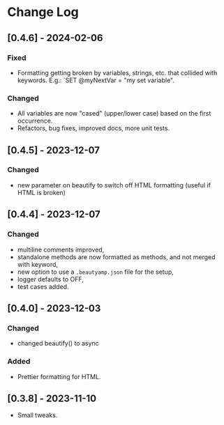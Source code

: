# Change Log

## [0.4.6] - 2024-02-06
### Fixed
- Formatting getting broken by variables, strings, etc. that collided with keywords. E.g.: `SET @myNextVar = "my set variable".

### Changed
- All variables are now "cased" (upper/lower case) based on the first occurrence.
- Refactors, bug fixes, improved docs, more unit tests.

## [0.4.5] - 2023-12-07

### Changed
- new parameter on beautify to switch off HTML formatting (useful if HTML is broken)

## [0.4.4] - 2023-12-07

### Changed
- multiline comments improved,
- standalone methods are now formatted as methods, and not merged with keyword,
- new option to use a `.beautyamp.json` file for the setup,
- logger defaults to OFF,
- test cases added.

## [0.4.0] - 2023-12-03

### Changed
- changed beautify() to async

### Added
- Prettier formatting for HTML.

## [0.3.8] - 2023-11-10

- Small tweaks.